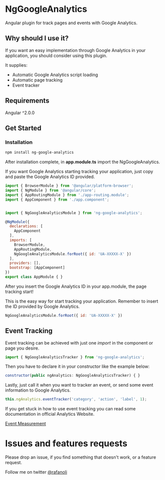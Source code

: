# NgGoogleAnalytics

Angular plugin for track pages and events with Google Analytics.

## Why should I use it?

If you want an easy implementation through Google Analytics in your application, you should consider using this plugin. 

It supplies:

* Automatic Google Analytics script loading
* Automatic page tracking
* Event tracker


## Requirements

Angular ^2.0.0

## Get Started
### Installation

```bash
npm install ng-google-analytics
```

After installation complete, in **app.module.ts** import the NgGoogleAnalytics.

If you want Google Analytics starting tracking your application, just copy and paste the Google Analytics ID provided.

```js
import { BrowserModule } from '@angular/platform-browser';
import { NgModule } from '@angular/core';
import { AppRoutingModule } from './app-routing.module';
import { AppComponent } from './app.component';


import { NgGoogleAnalyticsModule } from 'ng-google-analytics';

@NgModule({
  declarations: [
    AppComponent
  ],
  imports: [
    BrowserModule,
    AppRoutingModule,
    NgGoogleAnalyticsModule.forRoot({ id: 'UA-XXXXX-X' })
  ],
  providers: [],
  bootstrap: [AppComponent]
})
export class AppModule { }

```

After you insert the Google Analytics ID in your app.module, the page tracking start! 

This is the easy way for start tracking your application. Remember to insert the ID provided by Google Analytics.

```js
NgGoogleAnalyticsModule.forRoot({ id: 'UA-XXXXX-X' })
```

## Event Tracking
Event tracking can be achieved with just one *import* in the component or page you desire. 

```js
import { NgGoogleAnalyticsTracker } from 'ng-google-analytics';
```

Then you have to declare it in your constructor like the example below:
```js
constructor(public ngAnalytics: NgGoogleAnalyticsTracker) { }
```

Lastly, just call it when you want to tracker an event, or send some event information to Google Analytics.
```js
this.ngAnalytics.eventTracker('category', 'action', 'label', 1);
```
If you get stuck in how to use event tracking you can read some documentation in official Analytics Website.

[Event Measurement](https://developers.google.com/analytics/devguides/collection/analyticsjs/events)


# Issues and features requests

Please drop an issue, if you find something that doesn't work, or a feature request.

Follow me on twitter [@rafanoli](https://twitter.com/rafanoli)